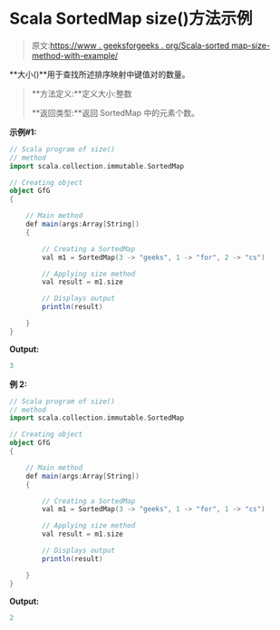 # Scala SortedMap size()方法示例

> 原文:[https://www . geeksforgeeks . org/Scala-sorted map-size-method-with-example/](https://www.geeksforgeeks.org/scala-sortedmap-size-method-with-example/)

**大小()**用于查找所述排序映射中键值对的数量。

> **方法定义:**定义大小:整数
> 
> **返回类型:**返回 SortedMap 中的元素个数。

**示例#1:**

```scala
// Scala program of size()
// method
import scala.collection.immutable.SortedMap

// Creating object
object GfG
{ 

    // Main method
    def main(args:Array[String])
    {

        // Creating a SortedMap
        val m1 = SortedMap(3 -> "geeks", 1 -> "for", 2 -> "cs")

        // Applying size method
        val result = m1.size

        // Displays output
        println(result)

    }
}
```

**Output:**

```scala
3

```

**例 2:**

```scala
// Scala program of size()
// method
import scala.collection.immutable.SortedMap 

// Creating object
object GfG
{ 

    // Main method
    def main(args:Array[String])
    {

        // Creating a SortedMap
        val m1 = SortedMap(3 -> "geeks", 1 -> "for", 1 -> "cs")

        // Applying size method
        val result = m1.size

        // Displays output
        println(result)

    }
}
```

**Output:**

```scala
2

```